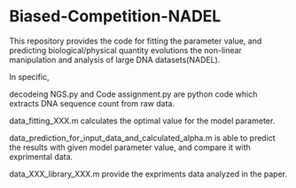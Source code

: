 # Biased-Competition-NADEL

This repository provides the code for fitting the parameter value, and predicting biological/physical quantity evolutions  the non-linear manipulation and analysis of large DNA datasets(NADEL). 

In specific, 

decodeing NGS.py and Code assignment.py are python code which extracts DNA sequence count from raw data.

data_fitting_XXX.m calculates the optimal value for the model parameter. 

data_prediction_for_input_data_and_calculated_alpha.m is able to predict the results with given model parameter value, and compare it with exprimental data. 

data_XXX_library_XXX.m provide the expriments data analyzed in the paper.

